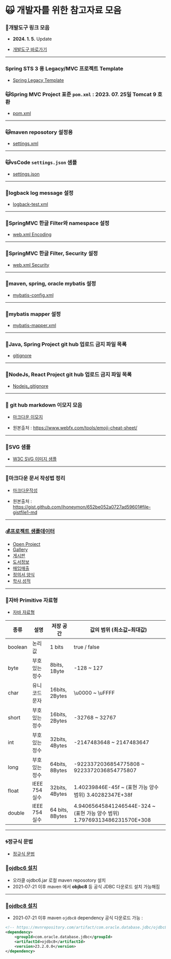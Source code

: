 # :scream_cat: 개발자를 위한 참고자료 모음

### :racehorse:개발도구 링크 모음

- **2024. 1. 5.** Update

- [개발도구 바로가기](https://github.com/callor/Reference/blob/master/MarkDownDocs/개발자를_위한_도구.md)

---

### Spring STS 3 용 Legacy/MVC 프로젝트 Template

- [Spring Legacy Template](https://github.com/callor/Callor-SpringMVC-Template-2024.git)

### :cat:Spring MVC Project 표준 `pom.xml` : 2023. 07. 25일 Tomcat 9 호환

- [pom.xml](https://github.com/callor/Reference/blob/master/Setting/maven-repo/pom-2023-07-25-.xml)

---

### :cat:maven reposotory 설정용

- [settings.xml](https://github.com/callor/Reference/tree/master/Settings/maven-repo/maven-settings.xml)

---

### :cat:vsCode `settings.json` 샘플

- [settings.json](https://github.com/callor/Reference/blob/master/Settings/vsCode/settings.json)

---

### :ox:logback log message 설정

- [logback-test.xml](https://github.com/callor/Reference/blob/master/Setting/logback/logback-test_UTF-8-new.xml)

---

### :hamster:SpringMVC 한글 Filter와 namespace 설정

- [web.xml Encoding](https://github.com/callor/Reference/blob/master/Setting/server/web_Kor.xml)

---

### :hamster:SpringMVC 한글 Filter, Security 설정

- [web.xml Security](https://github.com/callor/Reference/blob/master/Setting/server/web_Security.xml)

---

### :dolphin:maven, spring, oracle mybatis 설정

- [mybatis-config.xml](https://github.com/callor/Reference/blob/master/Setting/mybatis/mybatis-config.xml)

---

### :ox:mybatis mapper 설정

- [mybatis-mapper.xml](https://github.com/callor/Reference/blob/master/Setting/mybatis/mybatis-mapper.xml)

---

### :blowfish:Java, Spring Project git hub 업로드 금지 파일 목록

- [gitignore](https://github.com/callor/Reference/blob/master/.gitignore)

---

### :dromedary_camel:NodeJs, React Project git hub 업로드 금지 파일 목록

- [Nodejs_gitignore](https://github.com/callor/Reference/blob/master/.Nodejs_gitignore)

---

### :blowfish: git hub markdown 이모지 모음

- [마크다운 이모지](https://github.com/callor/Reference/blob/master/MarkDownDocs/마크다운이모지.md)

- 원본출처 : <https://www.webfx.com/tools/emoji-cheat-sheet/>

---

### :blowfish:SVG 샘플

- [W3C SVG 이미지 샘플](https://github.com/callor/Reference/blob/master/MarkDownDocs/SVG_image.md)

---

### :baby_chick:마크다운 문서 작성법 정리

- [마크다운작성](https://github.com/callor/Reference/blob/master/MarkDownDocs/마크다운작성.md)

- 원본출처 : <https://gist.github.com/ihoneymon/652be052a0727ad59601#file-gistfile1-md>

---

### :moneybag:[프로젝트 샘플데이터](https://github.com/callor/Reference/blob/master/샘플데이터)

- [Open Project](https://github.com/callor/Callor-Open-Project)
- [Gallery](https://github.com/callor/Reference/blob/master/샘플데이터/Gallery데이터)
- [게시판](https://github.com/callor/Reference/blob/master/샘플데이터/게시판데이터)
- [도서정보](https://github.com/callor/Reference/blob/master/샘플데이터/도서정보데이터)
- [매입매출](https://github.com/callor/Reference/blob/master/샘플데이터/매입매출데이터)
- [정의서,양식](https://github.com/callor/Reference/blob/master/샘플데이터/정의서파일)
- [학사,성적](https://github.com/callor/Reference/blob/master/샘플데이터/학사_성적데이터)

---

### :dog:자바 Primitive 자료형

- [자바 자료형](https://github.com/callor/Reference/blob/master/MarkDownDocs/자바자료형.md)

| 종류    | 설명           | 저장 공간       | 값의 범위 (최소값~최대값)                                                 |
| ------- | -------------- | --------------- | ------------------------------------------------------------------------- |
| boolean | 논리값         | 1 bits          | true / false                                                              |
| byte    | 부호 있는 정수 | 8bits, 1Byte    | -128 ~ 127                                                                |
| char    | 유니코드 문자  | 16bits, 2Bytes  | \u0000 ~ \uFFFF                                                           |
| short   | 부호 있는 정수 | 16bits, 2Bytes  | -32768 ~ 32767                                                            |
| int     | 부호 있는 정수 | 32bits, 4Bytes  | -2147483648 ~ 2147483647                                                  |
| long    | 부호 있는 정수 | 64bits, 8Bytes  | -9223372036854775808 ~ 9223372036854775807                                |
| float   | IEEE 754 실수  | 32bits, 4Bytes  | 1.40239846E-45f ~ (표현 가능 양수 범위) 3.40282347E+38f                   |
| double  | IEEE 754 실수  | 64 bits, 8Bytes | 4.94065645841246544E-324 ~ (표현 가능 양수 범위) 1.79769313486231570E+308 |

---

### :cyclone:정규식 문법

- [정규식 문법](https://github.com/callor/Reference/blob/master/MarkDownDocs/JS정규식.md)

### :dog:[ojdbc6 설치](https://github.com/callor/Reference/blob/master/Setting/Ojdbc6_Maven_Local.md)

- 오라클 ojdbc6.jar 로컬 maven reposotory 설치
- 2021-07-21 이후 maven 에서 **objbc8** 등 공식 JDBC 다운로드 설치 가능해짐

---

### :dog:[ojdbc8 설치](https://mvnrepository.com/artifact/com.oracle.database.jdbc/ojdbc8)

- 2021-07-21 이후 maven `ojdbc8` dependency 공식 다운로드 가능 :

```xml
<!-- https://mvnrepository.com/artifact/com.oracle.database.jdbc/ojdbc8 -->
<dependency>
    <groupId>com.oracle.database.jdbc</groupId>
    <artifactId>ojdbc8</artifactId>
    <version>23.2.0.0</version>
</dependency>

```
